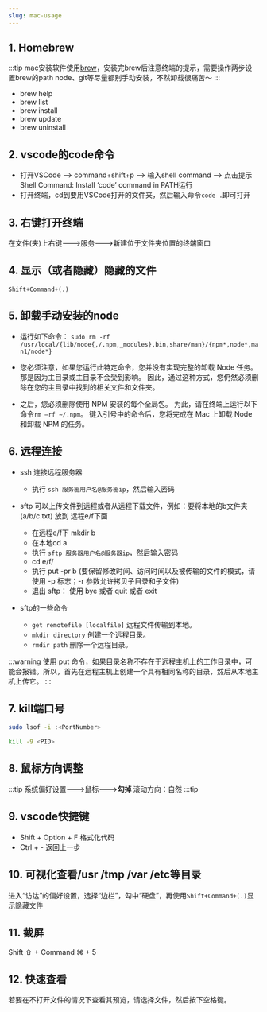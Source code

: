 ```yaml
---
slug: mac-usage
---
```


## 1. Homebrew
:::tip
mac安装软件使用[brew](https://brew.sh/)，安装完brew后注意终端的提示，需要操作两步设置brew的path
node、git等尽量都别手动安装，不然卸载很痛苦～
:::
- brew help
- brew list
- brew install
- brew update
- brew uninstall

## 2. vscode的code命令
- 打开VSCode –> command+shift+p –> 输入shell command –> 点击提示Shell Command: Install ‘code’ command in PATH运行
- 打开终端，cd到要用VSCode打开的文件夹，然后输入命令`code .`即可打开

## 3. 右键打开终端
在文件(夹)上右键--->服务--->新建位于文件夹位置的终端窗口

## 4. 显示（或者隐藏）隐藏的文件
`Shift+Command+(.)`

## 5. 卸载手动安装的node
- 运行如下命令：
`sudo rm -rf /usr/local/{lib/node{,/.npm,_modules},bin,share/man}/{npm*,node*,man1/node*}`

- 您必须注意，如果您运行此特定命令，您并没有实现完整的卸载 Node 任务。 那是因为主目录或主目录不会受到影响。 因此，通过这种方式，您仍然必须删除在您的主目录中找到的相关文件和文件夹。

- 之后，您必须删除使用 NPM 安装的每个全局包。 为此，请在终端上运行以下命令`rm –rf ~/.npm`。 键入引号中的命令后，您将完成在 Mac 上卸载 Node 和卸载 NPM 的任务。

## 6. 远程连接
- ssh 连接远程服务器
  - 执行 `ssh 服务器用户名@服务器ip`，然后输入密码


- sftp 可以上传文件到远程或者从远程下载文件，例如：要将本地的b文件夹(a/b/c.txt) 放到 远程e/f下面
  - 在远程e/f下 mkdir b
  - 在本地cd a
  - 执行 `sftp 服务器用户名@服务器ip`，然后输入密码
  - cd e/f/
  - 执行 put -pr b (要保留修改时间、访问时间以及被传输的文件的模式，请使用 -p 标志；-r 参数允许拷贝子目录和子文件)
  - 退出 sftp： 使用 bye 或者 quit 或者 exit

- sftp的一些命令
  - `get remotefile [localfile]` 远程文件传输到本地。
  - `mkdir directory` 创建一个远程目录。
  - `rmdir path` 删除一个远程目录。

:::warning
使用 put 命令，如果目录名称不存在于远程主机上的工作目录中，可能会报错。所以，首先在远程主机上创建一个具有相同名称的目录，然后从本地主机上传它。
:::

## 7. kill端口号
```bash
sudo lsof -i :<PortNumber>

kill -9 <PID>
```

## 8. 鼠标方向调整
:::tip
系统偏好设置--->鼠标--->**勾掉** 滚动方向：自然
:::tip

## 9. vscode快捷键
- Shift + Option + F 格式化代码
- Ctrl + - 返回上一步

## 10. 可视化查看/usr /tmp /var /etc等目录
进入“访达”的偏好设置，选择“边栏”，勾中“硬盘”，再使用`Shift+Command+(.)`显示隐藏文件

## 11. 截屏
Shift ⇧ + Command ⌘ + 5

## 12. 快速查看
若要在不打开文件的情况下查看其预览，请选择文件，然后按下空格键。